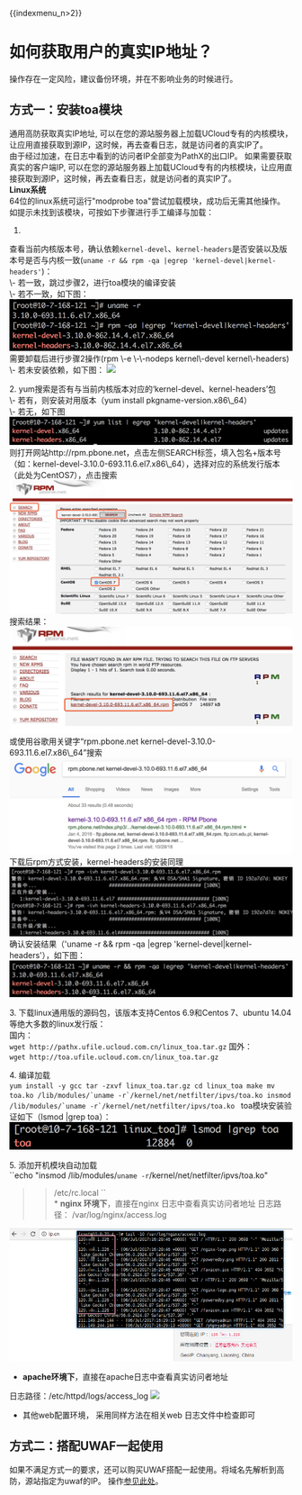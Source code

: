 {{indexmenu_n>2}}

# 如何获取用户的真实IP地址？

操作存在一定风险，建议备份环境，并在不影响业务的时候进行。

## 方式一：安装toa模块

通用高防获取真实IP地址,
可以在您的源站服务器上加载UCloud专有的内核模块，让应用直接获取到源IP，这时候，再去查看日志，就是访问者的真实IP了。  
由于经过加速，在日志中看到的访问者IP全部变为PathX的出口IP。 如果需要获取真实的客户端IP,
可以在您的源站服务器上加载UCloud专有的内核模块，让应用直接获取到源IP，这时候，再去查看日志，就是访问者的真实IP了。  
**Linux系统**  
64位的linux系统可运行"modprobe toa"尝试加载模块，成功后无需其他操作。  
如提示未找到该模块，可按如下步骤进行手工编译与加载：

1.
查看当前内核版本号，确认依赖```kernel-devel```、```kernel-headers```是否安装以及版本号是否与内核一致(```uname
-r && rpm -qa |egrep 'kernel-devel|kernel-headers'```)：  
\\- 若一致，跳过步骤2，进行toa模块的编译安装  
\\- 若不一致，如下图：  
![](/images/toa_201810301429.png) 需要卸载后进行步骤2操作(rpm \\-e
\\-\\-nodeps kernel\\-devel kernel\\-headers)  
\\- 若未安装依赖，如下图： ![](/network/pathx/toa_201810301432.png)

  
2\. yum搜索是否有与当前内核版本对应的‘kernel-devel、kernel-headers’包  
\\- 若有，则安装对用版本（yum install pkgname-version.x86\\\_64）  
\\- 若无，如下图  
![](/images/toa_201810301443.png)  
则打开网站http://rpm.pbone.net，点击左侧SEARCH标签，填入包名+版本号（如：kernel-devel-3.10.0-693.11.6.el7.x86\\\_64），选择对应的系统发行版本（此处为CentOS7），点击搜索  
![](/images/toa_201810301447.png) 搜索结果：
![](/images/toa_201810301449.png) 或使用谷歌用关键字“rpm.pbone.net
kernel-devel-3.10.0-693.11.6.el7.x86\\\_64”搜索
![](/images/toa_201810301450.png) 下载后rpm方式安装，kernel-headers的安装同理
![](/images/toa_201810301452.png) 确认安装结果（'uname -r && rpm -qa
|egrep 'kernel-devel|kernel-headers'），如下图：
![](/images/toa_201810301453.png)

  
3\. 下载linux通用版的源码包，该版本支持Centos 6.9和Centos 7、ubuntu
14.04等绝大多数的linux发行版：  
国内：  
`wget http://pathx.ufile.ucloud.com.cn/linux_toa.tar.gz` 国外：  
`wget http://toa.ufile.ucloud.com.cn/linux_toa.tar.gz`

  
4\. 编译加载  
``yum install -y gcc
tar -zxvf linux_toa.tar.gz
cd linux_toa
make
mv toa.ko /lib/modules/`uname -r`/kernel/net/netfilter/ipvs/toa.ko
insmod /lib/modules/`uname -r`/kernel/net/netfilter/ipvs/toa.ko
`` toa模块安装验证如下（lsmod |grep toa）：
![](/images/toa_201810301534.png)

  
5\. 添加开机模块自动加载  
``echo "insmod /lib/modules/`uname -r`/kernel/net/netfilter/ipvs/toa.ko"
>> /etc/rc.local
``  
\* **nginx 环境下**，直接在nginx 日志中查看真实访问者地址 日志路径： /var/log/nginx/access.log

![](/images/nginx_真实地址.png)

  - **apache环境下**，直接在apache日志中查看真实访问者地址  

日志路径：/etc/httpd/logs/access\_log ![](/network/pathx/apache获取真实地址.png)

  - 其他web配置环境， 采用同样方法在相关web 日志文件中检查即可  

## 方式二：搭配UWAF一起使用

如果不满足方式一的要求，还可以购买UWAF搭配一起使用。将域名先解析到高防，源站指定为uwaf的IP。
操作[参见此处](/security/uewaf/common/ads)。

